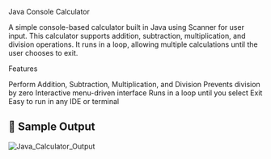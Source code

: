 Java Console Calculator

A simple console-based calculator built in Java using Scanner for user input.
This calculator supports addition, subtraction, multiplication, and division operations.
It runs in a loop, allowing multiple calculations until the user chooses to exit.

Features

Perform Addition, Subtraction, Multiplication, and Division
Prevents division by zero
Interactive menu-driven interface
Runs in a loop until you select Exit
Easy to run in any IDE or terminal

## 📸 Sample Output

![Java_Calculator_Output]([https://github.com/kaiffaraz/Library-Management/blob/main/Library%20Management%20Opt.png?raw=true](https://github.com/kaiffaraz/Java-Internship-Projects/blob/main/Java_Calculator/java_calc_otpt.png))
